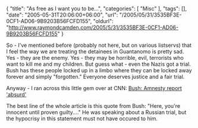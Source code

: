{
	"title": "As free as I want you to be...",
	"categories": [
		"Misc"
	],
	"tags": [],
	"date": "2005-05-31T20:06:00+06:00",
	"url": "/2005/05/31/3535BF3E-0CF1-AD06-9B9203B56FCFD155",
	"oldurl": "http://www.raymondcamden.com/2005/5/31/3535BF3E-0CF1-AD06-9B9203B56FCFD155"
}

So - I've mentioned before (probably not here, but on various listservs) that I feel the way we are treating the detainees in Guantanomo is pretty sad. Yes - they are the enemy. Yes - they may be horrible, evil, terrorists who want to kill me and my children. But guess what - even the Nazis got a trial. Bush has these people locked up in a limbo where they can be locked away forever and simply "forgotten." Everyone deserves justice and a fair trial.

Anyway - I ran across this little gem over at CNN: <a href="http://www.cnn.com/2005/POLITICS/05/31/bush.newsconference.ap/index.html">Bush: Amnesty report 'absurd'</a>

The best line of the whole article is this quote from Bush: "Here, you're innocent until proven guilty...." He was speaking about a Russian trial, but the hypocrisy in this statement must not have occured to him.